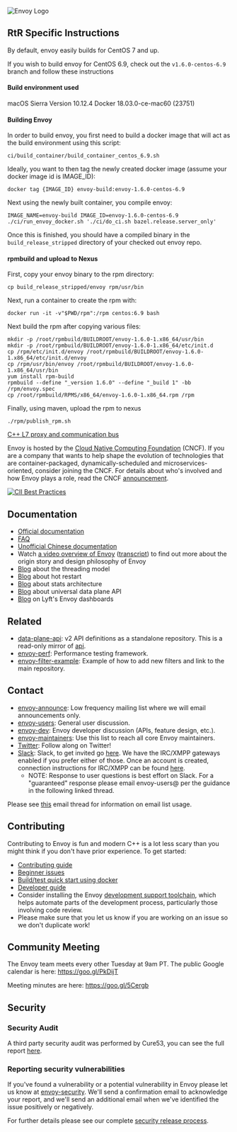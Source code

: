 ![Envoy Logo](https://github.com/envoyproxy/artwork/blob/master/PNG/Envoy_Logo_Final_PANTONE.png)

## RtR Specific Instructions
By default, envoy easily builds for CentOS 7 and up.

If you wish to build envoy for CentOS 6.9, check out the `v1.6.0-centos-6.9` branch and follow these instructions

#### Build environment used
macOS Sierra Version 10.12.4
Docker 18.03.0-ce-mac60 (23751)

#### Building Envoy
In order to build envoy, you first need to build a docker image that will act as the build environment using this script:
```
ci/build_container/build_container_centos_6.9.sh
```

Ideally, you want to then tag the newly created docker image (assume your docker image id is IMAGE_ID):
```
docker tag {IMAGE_ID} envoy-build:envoy-1.6.0-centos-6.9
```

Next using the newly built container, you compile envoy:
```
IMAGE_NAME=envoy-build IMAGE_ID=envoy-1.6.0-centos-6.9 ./ci/run_envoy_docker.sh './ci/do_ci.sh bazel.release.server_only'
```

Once this is finished, you should have a compiled binary in the `build_release_stripped` directory of your checked out envoy repo.

#### rpmbuild and upload to Nexus
First, copy your envoy binary to the rpm directory:
```
cp build_release_stripped/envoy rpm/usr/bin
```

Next, run a container to create the rpm with:

```
docker run -it -v"$PWD/rpm":/rpm centos:6.9 bash
```

Next build the rpm after copying various files:

```
mkdir -p /root/rpmbuild/BUILDROOT/envoy-1.6.0-1.x86_64/usr/bin
mkdir -p /root/rpmbuild/BUILDROOT/envoy-1.6.0-1.x86_64/etc/init.d
cp /rpm/etc/init.d/envoy /root/rpmbuild/BUILDROOT/envoy-1.6.0-1.x86_64/etc/init.d/envoy
cp /rpm/usr/bin/envoy /root/rpmbuild/BUILDROOT/envoy-1.6.0-1.x86_64/usr/bin
yum install rpm-build
rpmbuild --define "_version 1.6.0" --define "_build 1" -bb /rpm/envoy.spec
cp /root/rpmbuild/RPMS/x86_64/envoy-1.6.0-1.x86_64.rpm /rpm
```

Finally, using maven, upload the rpm to nexus
```
./rpm/publish_rpm.sh
```


[C++ L7 proxy and communication bus](https://www.envoyproxy.io/)

Envoy is hosted by the [Cloud Native Computing Foundation](https://cncf.io) (CNCF). If you are a
company that wants to help shape the evolution of technologies that are container-packaged,
dynamically-scheduled and microservices-oriented, consider joining the CNCF. For details about who's
involved and how Envoy plays a role, read the CNCF
[announcement](https://www.cncf.io/blog/2017/09/13/cncf-hosts-envoy/).

[![CII Best Practices](https://bestpractices.coreinfrastructure.org/projects/1266/badge)](https://bestpractices.coreinfrastructure.org/projects/1266)

## Documentation

* [Official documentation](https://www.envoyproxy.io/)
* [FAQ](https://www.envoyproxy.io/docs/envoy/latest/faq/overview)
* [Unofficial Chinese documentation](https://github.com/servicemesher/envoy/)
* Watch [a video overview of Envoy](https://www.youtube.com/watch?v=RVZX4CwKhGE)
([transcript](https://www.microservices.com/talks/lyfts-envoy-monolith-service-mesh-matt-klein/))
to find out more about the origin story and design philosophy of Envoy
* [Blog](https://medium.com/@mattklein123/envoy-threading-model-a8d44b922310) about the threading model
* [Blog](https://medium.com/@mattklein123/envoy-hot-restart-1d16b14555b5) about hot restart
* [Blog](https://medium.com/@mattklein123/envoy-stats-b65c7f363342) about stats architecture
* [Blog](https://medium.com/@mattklein123/the-universal-data-plane-api-d15cec7a) about universal data plane API
* [Blog](https://medium.com/@mattklein123/lyfts-envoy-dashboards-5c91738816b1) on Lyft's Envoy dashboards

## Related

* [data-plane-api](https://github.com/envoyproxy/data-plane-api): v2 API definitions as a standalone
  repository. This is a read-only mirror of [api](api/).
* [envoy-perf](https://github.com/envoyproxy/envoy-perf): Performance testing framework.
* [envoy-filter-example](https://github.com/envoyproxy/envoy-filter-example): Example of how to add new filters
  and link to the main repository.

## Contact

* [envoy-announce](https://groups.google.com/forum/#!forum/envoy-announce): Low frequency mailing
  list where we will email announcements only.
* [envoy-users](https://groups.google.com/forum/#!forum/envoy-users): General user discussion.
* [envoy-dev](https://groups.google.com/forum/#!forum/envoy-dev): Envoy developer discussion (APIs,
  feature design, etc.).
* [envoy-maintainers](https://groups.google.com/forum/#!forum/envoy-maintainers): Use this list
  to reach all core Envoy maintainers.
* [Twitter](https://twitter.com/EnvoyProxy/): Follow along on Twitter!
* [Slack](https://envoyproxy.slack.com/): Slack, to get invited go [here](http://envoyslack.cncf.io).
  We have the IRC/XMPP gateways enabled if you prefer either of those. Once an account is created,
  connection instructions for IRC/XMPP can be found [here](https://envoyproxy.slack.com/account/gateways).
  * NOTE: Response to user questions is best effort on Slack. For a "guaranteed" response please email
    envoy-users@ per the guidance in the following linked thread.

Please see [this](https://groups.google.com/forum/#!topic/envoy-announce/l9zjYsnS3TY) email thread
for information on email list usage.

## Contributing

Contributing to Envoy is fun and modern C++ is a lot less scary than you might think if you don't
have prior experience. To get started:

* [Contributing guide](CONTRIBUTING.md)
* [Beginner issues](https://github.com/envoyproxy/envoy/issues?q=is%3Aopen+is%3Aissue+label%3Abeginner)
* [Build/test quick start using docker](ci#building-and-running-tests-as-a-developer)
* [Developer guide](DEVELOPER.md)
* Consider installing the Envoy [development support toolchain](https://github.com/envoyproxy/envoy/blob/master/support/README.md), which helps automate parts of the development process, particularly those involving code review.
* Please make sure that you let us know if you are working on an issue so we don't duplicate work!

## Community Meeting

The Envoy team meets every other Tuesday at 9am PT. The public Google calendar is here: https://goo.gl/PkDijT

Meeting minutes are here: https://goo.gl/5Cergb

## Security

### Security Audit

A third party security audit was performed by Cure53, you can see the full report [here](docs/SECURITY_AUDIT.pdf).

### Reporting security vulnerabilities

If you've found a vulnerability or a potential vulnerability in Envoy please let us know at
[envoy-security](mailto:envoy-security@googlegroups.com). We'll send a confirmation
email to acknowledge your report, and we'll send an additional email when we've identified the issue
positively or negatively.

For further details please see our complete [security release process](SECURITY_RELEASE_PROCESS.md).
